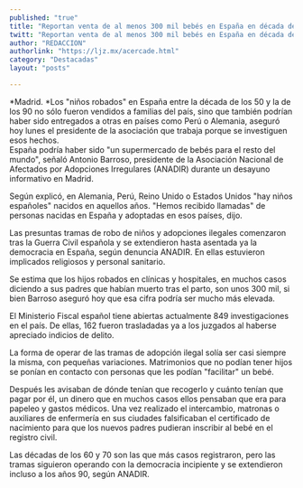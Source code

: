 ```yaml
---
published: "true"
title: "Reportan venta de al menos 300 mil bebés en España en década de los 50"
twitt: "Reportan venta de al menos 300 mil bebés en España en década de los 50"
author: "REDACCION"
authorlink: "https://ljz.mx/acercade.html"
category: "Destacadas"
layout: "posts"

---
```




*Madrid. *Los "niños robados" en España entre la década de los 50 y la de los 90 no sólo fueron vendidos a familias del país, sino que también podrían haber sido entregados a otras en países como Perú o Alemania, aseguró hoy lunes el presidente de la asociación que trabaja porque se investiguen esos hechos.  
  España podría haber sido "un supermercado de bebés para el resto del mundo", señaló Antonio Barroso, presidente de la Asociación Nacional de Afectados por Adopciones Irregulares (ANADIR) durante un desayuno informativo en Madrid.



  Según explicó, en Alemania, Perú, Reino Unido o Estados Unidos "hay niños españoles" nacidos en aquellos años. "Hemos recibido llamadas" de personas nacidas en España y adoptadas en esos países, dijo.



  Las presuntas tramas de robo de niños y adopciones ilegales comenzaron tras la Guerra Civil española y se extendieron hasta asentada ya la democracia en España, según denuncia ANADIR. En ellas estuvieron implicados religiosos y personal sanitario.



  Se estima que los hijos robados en clínicas y hospitales, en muchos casos diciendo a sus padres que habían muerto tras el parto, son unos 300 mil, si bien Barroso aseguró hoy que esa cifra podría ser mucho más elevada.



  El Ministerio Fiscal español tiene abiertas actualmente 849 investigaciones en el país. De ellas, 162 fueron trasladadas ya a los juzgados al haberse apreciado indicios de delito.



  La forma de operar de las tramas de adopción ilegal solía ser casi siempre la misma, con pequeñas variaciones. Matrimonios que no podían tener hijos se ponían en contacto con personas que les podían "facilitar" un bebé.



  Después les avisaban de dónde tenían que recogerlo y cuánto tenían que pagar por él, un dinero que en muchos casos ellos pensaban que era para papeleo y gastos médicos. Una vez realizado el intercambio, matronas o auxiliares de enfermería en sus ciudades falsificaban el certificado de nacimiento para que los nuevos padres pudieran inscribir al bebé en el registro civil.



  Las décadas de los 60 y 70 son las que más casos registraron, pero las tramas siguieron operando con la democracia incipiente y se extendieron incluso a los años 90, según ANADIR.

